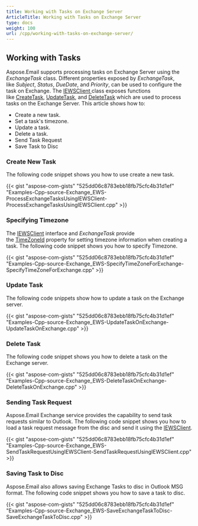 ```yaml
---
title: Working with Tasks on Exchange Server
ArticleTitle: Working with Tasks on Exchange Server
type: docs
weight: 100
url: /cpp/working-with-tasks-on-exchange-server/
---
```


## **Working with Tasks**
Aspose.Email supports processing tasks on Exchange Server using the *ExchangeTask* class. Different properties exposed by *ExchangeTask*, like *Subject*, *Status*, *DueDate*, and *Priority*, can be used to configure the task on Exchange. The [IEWSClient ](https://apireference.aspose.com/email/cpp/class/aspose.email.clients.exchange.web_service.i_e_w_s_client)class exposes functions like [CreateTask](https://apireference.aspose.com/email/cpp/class/aspose.email.clients.exchange.web_service.i_e_w_s_client#a25420465dd38d784ce78428818ea2b78), [UpdateTask](https://apireference.aspose.com/email/cpp/class/aspose.email.clients.exchange.web_service.i_e_w_s_client#a4ed6fe13e1278778cc28b867c3ef9dea), and [DeleteTask](https://apireference.aspose.com/email/cpp/class/aspose.email.clients.exchange.web_service.i_e_w_s_client#a2bd114b07afa5e97649788a9a9dd9cda) which are used to process tasks on the Exchange Server. This article shows how to:

- Create a new task.
- Set a task's timezone.
- Update a task.
- Delete a task.
- Send Task Request
- Save Task to Disc
### **Create New Task**
The following code snippet shows you how to use create a new task.



{{< gist "aspose-com-gists" "525dd06c8783ebb18fb75cfc4b31d1ef" "Examples-Cpp-source-Exchange_EWS-ProcessExchangeTasksUsingIEWSClient-ProcessExchangeTasksUsingIEWSClient.cpp" >}}
### **Specifying Timezone**
The [IEWSClient](https://apireference.aspose.com/email/cpp/class/aspose.email.clients.exchange.web_service.i_e_w_s_client) interface and *ExchangeTask* provide the [TimeZoneId](https://apireference.aspose.com/email/cpp/class/aspose.email.clients.exchange.web_service.i_e_w_s_client#a650927ee2f7ae45babc217f148640148) property for setting timezone information when creating a task. The following code snippet shows you how to specify Timezone.



{{< gist "aspose-com-gists" "525dd06c8783ebb18fb75cfc4b31d1ef" "Examples-Cpp-source-Exchange_EWS-SpecifyTimeZoneForExchange-SpecifyTimeZoneForExchange.cpp" >}}
### **Update Task**
The following code snippets show how to update a task on the Exchange server.



{{< gist "aspose-com-gists" "525dd06c8783ebb18fb75cfc4b31d1ef" "Examples-Cpp-source-Exchange_EWS-UpdateTaskOnExchange-UpdateTaskOnExchange.cpp" >}}
### **Delete Task**
The following code snippet shows you how to delete a task on the Exchange server.



{{< gist "aspose-com-gists" "525dd06c8783ebb18fb75cfc4b31d1ef" "Examples-Cpp-source-Exchange_EWS-DeleteTaskOnExchange-DeleteTaskOnExchange.cpp" >}}
### **Sending Task Request**
Aspose.Email Exchange service provides the capability to send task requests similar to Outlook. The following code snippet shows you how to load a task request message from the disc and send it using the [IEWSClient](https://apireference.aspose.com/email/cpp/class/aspose.email.clients.exchange.web_service.i_e_w_s_client).



{{< gist "aspose-com-gists" "525dd06c8783ebb18fb75cfc4b31d1ef" "Examples-Cpp-source-Exchange_EWS-SendTaskRequestUsingIEWSClient-SendTaskRequestUsingIEWSClient.cpp" >}}
### **Saving Task to Disc**
Aspose.Email also allows saving Exchange Tasks to disc in Outlook MSG format. The following code snippet shows you how to save a task to disc.



{{< gist "aspose-com-gists" "525dd06c8783ebb18fb75cfc4b31d1ef" "Examples-Cpp-source-Exchange_EWS-SaveExchangeTaskToDisc-SaveExchangeTaskToDisc.cpp" >}}
